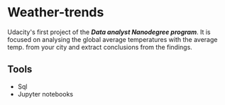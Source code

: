 # Weather-trends
Udacity's first project of the **_Data analyst Nanodegree program_**. It is focused on analysing the global average temperatures with the average temp. from your city and extract conclusions from the findings.

## Tools
- Sql
- Jupyter notebooks
